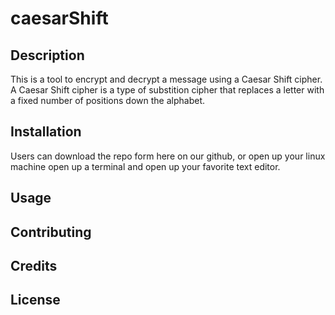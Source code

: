 # caesarShift

## Description
This is a tool to encrypt and decrypt a message using a Caesar Shift cipher.  A Caesar Shift cipher is a type of substition cipher that replaces a letter with a fixed number of positions down the alphabet. 

## Installation
Users can download the repo form here on our github, or open up your linux machine open up a terminal and open up your favorite text editor.

## Usage

## Contributing

## Credits

## License
